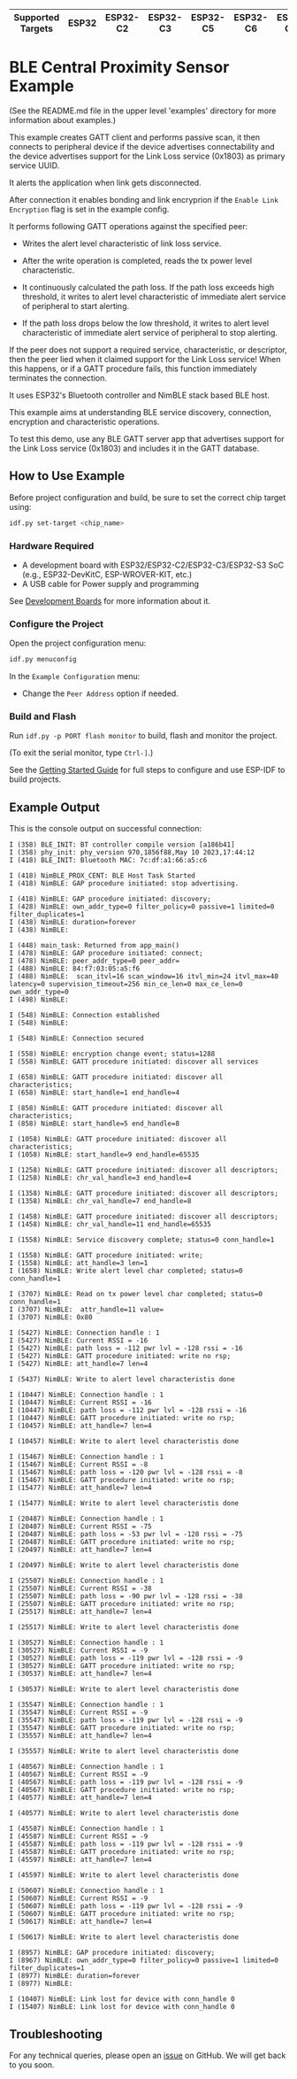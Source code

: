 | Supported Targets | ESP32 | ESP32-C2 | ESP32-C3 | ESP32-C5 | ESP32-C6 | ESP32-C61 | ESP32-H2 | ESP32-S3 |
| ----------------- | ----- | -------- | -------- | -------- | -------- | --------- | -------- | -------- |

# BLE Central Proximity Sensor Example

(See the README.md file in the upper level 'examples' directory for more information about examples.)

This example creates GATT client and performs passive scan, it then connects to peripheral device if the device advertises connectability and the device advertises support for the Link Loss service (0x1803) as primary service UUID.

It alerts the application when link gets disconnected.

After connection it enables bonding and link encryprion if the `Enable Link Encryption` flag is set in the example config.

It performs following GATT operations against the specified peer:

* Writes the alert level characteristic of link loss service.

* After the write operation is completed, reads the tx power level characteristic.

* It continuously calculated the path loss. If the path loss exceeds high threshold, it writes to alert level characteristic of immediate alert service of peripheral to start alerting.

* If the path loss drops below the low threshold, it writes to alert level characteristic of immediate alert service of peripheral to stop alerting.

If the peer does not support a required service, characteristic, or descriptor, then the peer lied when it claimed support for the Link Loss service! When this happens, or if a GATT procedure fails, this function immediately terminates the connection.

It uses ESP32's Bluetooth controller and NimBLE stack based BLE host.

This example aims at understanding BLE service discovery, connection, encryption and characteristic operations.

To test this demo, use any BLE GATT server app that advertises support for the Link Loss service (0x1803) and includes it in the GATT database.

## How to Use Example

Before project configuration and build, be sure to set the correct chip target using:

```bash
idf.py set-target <chip_name>
```

### Hardware Required

* A development board with ESP32/ESP32-C2/ESP32-C3/ESP32-S3 SoC (e.g., ESP32-DevKitC, ESP-WROVER-KIT, etc.)
* A USB cable for Power supply and programming

See [Development Boards](https://www.espressif.com/en/products/devkits) for more information about it.

### Configure the Project

Open the project configuration menu: 

```bash
idf.py menuconfig
```

In the `Example Configuration` menu:

* Change the `Peer Address` option if needed.

### Build and Flash

Run `idf.py -p PORT flash monitor` to build, flash and monitor the project.

(To exit the serial monitor, type ``Ctrl-]``.)

See the [Getting Started Guide](https://idf.espressif.com/) for full steps to configure and use ESP-IDF to build projects.

## Example Output

This is the console output on successful connection:

```
I (358) BLE_INIT: BT controller compile version [a186b41]
I (358) phy_init: phy_version 970,1856f88,May 10 2023,17:44:12
I (418) BLE_INIT: Bluetooth MAC: 7c:df:a1:66:a5:c6

I (418) NimBLE_PROX_CENT: BLE Host Task Started
I (418) NimBLE: GAP procedure initiated: stop advertising.

I (418) NimBLE: GAP procedure initiated: discovery; 
I (428) NimBLE: own_addr_type=0 filter_policy=0 passive=1 limited=0 filter_duplicates=1 
I (438) NimBLE: duration=forever
I (438) NimBLE: 

I (448) main_task: Returned from app_main()
I (478) NimBLE: GAP procedure initiated: connect; 
I (478) NimBLE: peer_addr_type=0 peer_addr=
I (488) NimBLE: 84:f7:03:05:a5:f6
I (488) NimBLE:  scan_itvl=16 scan_window=16 itvl_min=24 itvl_max=40 latency=0 supervision_timeout=256 min_ce_len=0 max_ce_len=0 own_addr_type=0
I (498) NimBLE: 

I (548) NimBLE: Connection established 
I (548) NimBLE: 

I (548) NimBLE: Connection secured

I (558) NimBLE: encryption change event; status=1288 
I (558) NimBLE: GATT procedure initiated: discover all services

I (658) NimBLE: GATT procedure initiated: discover all characteristics; 
I (658) NimBLE: start_handle=1 end_handle=4

I (858) NimBLE: GATT procedure initiated: discover all characteristics; 
I (858) NimBLE: start_handle=5 end_handle=8

I (1058) NimBLE: GATT procedure initiated: discover all characteristics; 
I (1058) NimBLE: start_handle=9 end_handle=65535

I (1258) NimBLE: GATT procedure initiated: discover all descriptors; 
I (1258) NimBLE: chr_val_handle=3 end_handle=4

I (1358) NimBLE: GATT procedure initiated: discover all descriptors; 
I (1358) NimBLE: chr_val_handle=7 end_handle=8

I (1458) NimBLE: GATT procedure initiated: discover all descriptors; 
I (1458) NimBLE: chr_val_handle=11 end_handle=65535

I (1558) NimBLE: Service discovery complete; status=0 conn_handle=1

I (1558) NimBLE: GATT procedure initiated: write; 
I (1558) NimBLE: att_handle=3 len=1
I (1658) NimBLE: Write alert level char completed; status=0 conn_handle=1

I (3707) NimBLE: Read on tx power level char completed; status=0 conn_handle=1
I (3707) NimBLE:  attr_handle=11 value=
I (3707) NimBLE: 0x80

I (5427) NimBLE: Connection handle : 1
I (5427) NimBLE: Current RSSI = -16
I (5427) NimBLE: path loss = -112 pwr lvl = -128 rssi = -16
I (5427) NimBLE: GATT procedure initiated: write no rsp; 
I (5427) NimBLE: att_handle=7 len=4

I (5437) NimBLE: Write to alert level characteristis done

I (10447) NimBLE: Connection handle : 1
I (10447) NimBLE: Current RSSI = -16
I (10447) NimBLE: path loss = -112 pwr lvl = -128 rssi = -16
I (10447) NimBLE: GATT procedure initiated: write no rsp; 
I (10457) NimBLE: att_handle=7 len=4

I (10457) NimBLE: Write to alert level characteristis done

I (15467) NimBLE: Connection handle : 1
I (15467) NimBLE: Current RSSI = -8
I (15467) NimBLE: path loss = -120 pwr lvl = -128 rssi = -8
I (15467) NimBLE: GATT procedure initiated: write no rsp; 
I (15477) NimBLE: att_handle=7 len=4

I (15477) NimBLE: Write to alert level characteristis done

I (20487) NimBLE: Connection handle : 1
I (20487) NimBLE: Current RSSI = -75
I (20487) NimBLE: path loss = -53 pwr lvl = -128 rssi = -75
I (20487) NimBLE: GATT procedure initiated: write no rsp; 
I (20497) NimBLE: att_handle=7 len=4

I (20497) NimBLE: Write to alert level characteristis done

I (25507) NimBLE: Connection handle : 1
I (25507) NimBLE: Current RSSI = -38
I (25507) NimBLE: path loss = -90 pwr lvl = -128 rssi = -38
I (25507) NimBLE: GATT procedure initiated: write no rsp; 
I (25517) NimBLE: att_handle=7 len=4

I (25517) NimBLE: Write to alert level characteristis done

I (30527) NimBLE: Connection handle : 1
I (30527) NimBLE: Current RSSI = -9
I (30527) NimBLE: path loss = -119 pwr lvl = -128 rssi = -9
I (30527) NimBLE: GATT procedure initiated: write no rsp; 
I (30537) NimBLE: att_handle=7 len=4

I (30537) NimBLE: Write to alert level characteristis done

I (35547) NimBLE: Connection handle : 1
I (35547) NimBLE: Current RSSI = -9
I (35547) NimBLE: path loss = -119 pwr lvl = -128 rssi = -9
I (35547) NimBLE: GATT procedure initiated: write no rsp; 
I (35557) NimBLE: att_handle=7 len=4

I (35557) NimBLE: Write to alert level characteristis done

I (40567) NimBLE: Connection handle : 1
I (40567) NimBLE: Current RSSI = -9
I (40567) NimBLE: path loss = -119 pwr lvl = -128 rssi = -9
I (40567) NimBLE: GATT procedure initiated: write no rsp; 
I (40577) NimBLE: att_handle=7 len=4

I (40577) NimBLE: Write to alert level characteristis done

I (45587) NimBLE: Connection handle : 1
I (45587) NimBLE: Current RSSI = -9
I (45587) NimBLE: path loss = -119 pwr lvl = -128 rssi = -9
I (45587) NimBLE: GATT procedure initiated: write no rsp; 
I (45597) NimBLE: att_handle=7 len=4

I (45597) NimBLE: Write to alert level characteristis done

I (50607) NimBLE: Connection handle : 1
I (50607) NimBLE: Current RSSI = -9
I (50607) NimBLE: path loss = -119 pwr lvl = -128 rssi = -9
I (50607) NimBLE: GATT procedure initiated: write no rsp; 
I (50617) NimBLE: att_handle=7 len=4

I (50617) NimBLE: Write to alert level characteristis done

I (8957) NimBLE: GAP procedure initiated: discovery; 
I (8967) NimBLE: own_addr_type=0 filter_policy=0 passive=1 limited=0 filter_duplicates=1 
I (8977) NimBLE: duration=forever
I (8977) NimBLE: 

I (10407) NimBLE: Link lost for device with conn_handle 0
I (15407) NimBLE: Link lost for device with conn_handle 0

```

## Troubleshooting

For any technical queries, please open an [issue](https://github.com/espressif/esp-idf/issues) on GitHub. We will get back to you soon.

